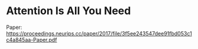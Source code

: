 # Attention Is All You Need

Paper: https://proceedings.neurips.cc/paper/2017/file/3f5ee243547dee91fbd053c1c4a845aa-Paper.pdf
